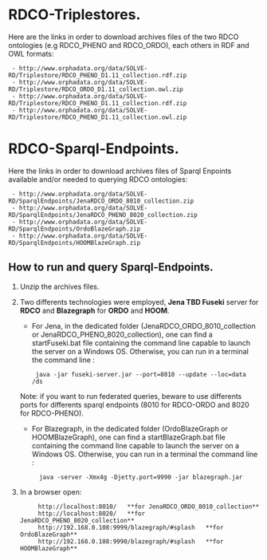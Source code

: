 # RDCO-Triplestores.
Here are the links in order to download archives files of the two RDCO ontologies (e.g RDCO_PHENO and RDCO_ORDO), each others in RDF and OWL formats:

     - http://www.orphadata.org/data/SOLVE-RD/Triplestore/RDCO_PHENO_D1.11_collection.rdf.zip
     - http://www.orphadata.org/data/SOLVE-RD/Triplestore/RDCO_ORDO_D1.11_collection.owl.zip
     - http://www.orphadata.org/data/SOLVE-RD/Triplestore/RDCO_PHENO_D1.11_collection.rdf.zip
     - http://www.orphadata.org/data/SOLVE-RD/Triplestore/RDCO_PHENO_D1.11_collection.owl.zip
     
 # RDCO-Sparql-Endpoints.
 Here the links in order to download archives files of Sparql Enpoints available and/or needed to querying RDCO ontologies:
 
     - http://www.orphadata.org/data/SOLVE-RD/SparqlEndpoints/JenaRDCO_ORDO_8010_collection.zip
     - http://www.orphadata.org/data/SOLVE-RD/SparqlEndpoints/JenaRDCO_PHENO_8020_collection.zip
     - http://www.orphadata.org/data/SOLVE-RD/SparqlEndpoints/OrdoBlazeGraph.zip
     - http://www.orphadata.org/data/SOLVE-RD/SparqlEndpoints/HOOMBlazeGraph.zip
     

     
 ## How to run and query Sparql-Endpoints.
 1. Unzip the archives files.
 2. Two differents technologies were employed, **Jena TBD Fuseki** server for **RDCO** and **Blazegraph** for **ORDO** and **HOOM**.
     - For Jena, in the dedicated folder (JenaRDCO_ORDO_8010_collection or JenaRDCO_PHENO_8020_collection), one can find a startFuseki.bat file containing the command line capable to launch the server on a Windows OS.
     Otherwise, you can run in a terminal the command line :  
            
            java -jar fuseki-server.jar --port=8010 --update --loc=data /ds
     Note: if you want to run federated queries, beware to use differents ports for differents sparql endpoints (8010 for RDCO-ORDO and 8020 for RDCO-PHENO).                    
    
    - For Blazegraph, in the dedicated folder (OrdoBlazeGraph or HOOMBlazeGraph), one can find a startBlazeGraph.bat file containing the command line capable to launch the server on a Windows OS.
     Otherwise, you can run in a terminal the command line :   
            
            java -server -Xmx4g -Djetty.port=9990 -jar blazegraph.jar  
            
3. In a browser open: 
            
            http://localhost:8010/   **for JenaRDCO_ORDO_8010_collection**
            http://localhost:8020/   **for JenaRDCO_PHENO_8020_collection**
            http://192.168.0.108:9999/blazegraph/#splash   **for OrdoBlazeGraph** 
            http://192.168.0.108:9990/blazegraph/#splash   **for HOOMBlazeGraph** 
            
       
